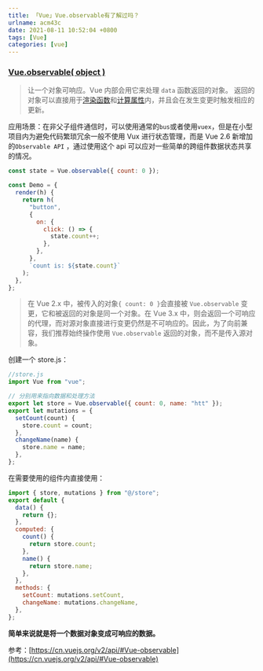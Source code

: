 ```yaml
---
title: 「Vue」Vue.observable有了解过吗？
urlname: acm43c
date: 2021-08-11 10:52:04 +0800
tags: [Vue]
categories: [vue]
---
```


### [Vue.observable( object )](https://cn.vuejs.org/v2/api/#Vue-observable)

> 让一个对象可响应。Vue 内部会用它来处理 `data` 函数返回的对象。
> 返回的对象可以直接用于[渲染函数](https://cn.vuejs.org/v2/guide/render-function.html)和[计算属性](https://cn.vuejs.org/v2/guide/computed.html)内，并且会在发生变更时触发相应的更新。

应用场景：在非父子组件通信时，可以使用通常的`bus`或者使用`vuex`，但是在小型项目内为避免代码繁琐冗余一般不使用 Vux 进行状态管理，而是 Vue 2.6 新增加的`Observable API` ，通过使用这个 api 可以应对一些简单的跨组件数据状态共享的情况。

```javascript
const state = Vue.observable({ count: 0 });

const Demo = {
  render(h) {
    return h(
      "button",
      {
        on: {
          click: () => {
            state.count++;
          },
        },
      },
      `count is: ${state.count}`
    );
  },
};
```

> 在 Vue 2.x 中，被传入的对象`{ count: 0 }`会直接被 `Vue.observable` 变更，它和被返回的对象是同一个对象。在 Vue 3.x 中，则会返回一个可响应的代理，而对源对象直接进行变更仍然是不可响应的。因此，为了向前兼容，我们推荐始终操作使用 `Vue.observable` 返回的对象，而不是传入源对象。

创建一个 store.js：

```javascript
//store.js
import Vue from "vue";

// 分别用来指向数据和处理方法
export let store = Vue.observable({ count: 0, name: "htt" });
export let mutations = {
  setCount(count) {
    store.count = count;
  },
  changeName(name) {
    store.name = name;
  },
};
```

在需要使用的组件内直接使用：

```javascript
import { store, mutations } from "@/store";
export default {
  data() {
    return {};
  },
  computed: {
    count() {
      return store.count;
    },
    name() {
      return store.name;
    },
  },
  methods: {
    setCount: mutations.setCount,
    changeName: mutations.changeName,
  },
};
```

**简单来说就是将一个数据对象变成可响应的数据。**

参考：[https://cn.vuejs.org/v2/api/#Vue-observable](https://cn.vuejs.org/v2/api/#Vue-observable)
